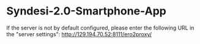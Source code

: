 # Syndesi-2.0-Smartphone-App


If the server is not by default configured, please enter the following URL in the "server settings":
http://129.194.70.52:8111/ero2proxy/

